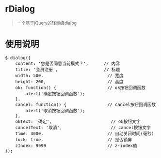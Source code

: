 rDialog
=======

> 一个基于jQuery的轻量级dialog

使用说明
=======

<pre>
$.dialog({
	content: '您是否同意当前模式？',		// 内容
	title: '会员注册',					// 标题
	width: 500,							// 宽度
	height: 200,						// 高度
	ok: function() {					// ok按钮回调函数
		alert('确定按钮回调函数');
	},
	cancel: function() {				// cancel按钮回调函数
		alert('取消按钮回调函数');
	},
	okText: '确定',						// ok按钮文字
	cancelText: '取消',					// cancel按钮文字
	time: 3000,							// 自动关闭时间(毫秒)
	lock: true,							// 是否锁屏
	zIndex: 9999						// z-index值
});
</pre>
